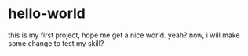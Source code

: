 # hello-world
this is my first project, hope me get a nice world. yeah?
now, i will make some change to test my skill?
